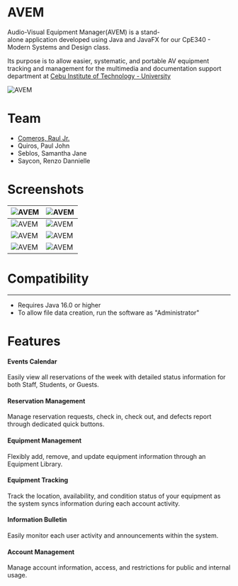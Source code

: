 # AVEM
Audio-Visual Equipment Manager(AVEM) is a stand-alone application developed using Java and JavaFX for our CpE340 - Modern Systems and Design class.

Its purpose is to allow easier, systematic, and portable AV equipment tracking and management for the multimedia and documentation support department at [Cebu Institute of Technology - University](https://cit.edu/) 

![AVEM](https://github.com/noice-noise/audio-visual-equipment-manager/blob/main/avem.gif)

# Team
+ [Comeros, Raul Jr.](https://www.linkedin.com/in/comerosrauljr/)
+ Quiros, Paul John
+ Seblos, Samantha Jane
+ Saycon, Renzo Dannielle


# Screenshots


| ![AVEM](https://github.com/noice-noise/audio-visual-equipment-manager/blob/main/Screenshot%20(449).png) | ![AVEM](https://github.com/noice-noise/audio-visual-equipment-manager/blob/main/Screenshot%20(450).png) |
|---|---|
| ![AVEM](https://github.com/noice-noise/audio-visual-equipment-manager/blob/main/Screenshot%20(451).png) | ![AVEM](https://github.com/noice-noise/audio-visual-equipment-manager/blob/main/Screenshot%20(452).png) |
| ![AVEM](https://github.com/noice-noise/audio-visual-equipment-manager/blob/main/Screenshot%20(424).png) | ![AVEM](https://github.com/noice-noise/audio-visual-equipment-manager/blob/main/Screenshot%20(429).png) |
| ![AVEM](https://github.com/noice-noise/audio-visual-equipment-manager/blob/main/Screenshot%20(427).png) | ![AVEM](https://github.com/noice-noise/audio-visual-equipment-manager/blob/main/Screenshot%20(430).png) |




# Compatibility
---
+ Requires Java 16.0 or higher
+ To allow file data creation, run the software as "Administrator"



# Features


#### Events Calendar

Easily view all reservations of the week with detailed status information for both Staff, Students, or Guests.

#### Reservation Management

Manage reservation requests, check in, check out, and defects report through dedicated quick buttons.

#### Equipment Management

Flexibly add, remove, and update equipment information through an Equipment Library.

#### Equipment Tracking

Track the location, availability, and condition status of your equipment as the system syncs information during each account activity.

#### Information Bulletin

Easily monitor each user activity and announcements within the system.

#### Account Management

Manage account information, access, and restrictions for public and internal usage.
